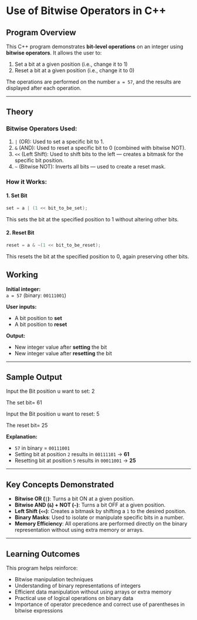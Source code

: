# Use of Bitwise Operators in C++

## Program Overview

This C++ program demonstrates **bit-level operations** on an integer using **bitwise operators**. It allows the user to:

1. Set a bit at a given position (i.e., change it to 1)
2. Reset a bit at a given position (i.e., change it to 0)

The operations are performed on the number `a = 57`, and the results are displayed after each operation.

---

## Theory

### Bitwise Operators Used:

1. `|` (OR): Used to set a specific bit to 1.  
2. `&` (AND): Used to reset a specific bit to 0 (combined with bitwise NOT).  
3. `<<` (Left Shift): Used to shift bits to the left — creates a bitmask for the specific bit position.  
4. `~` (Bitwise NOT): Inverts all bits — used to create a reset mask.

### How it Works:

#### 1. Set Bit
```cpp
set = a | (1 << bit_to_be_set);
 ```
This sets the bit at the specified position to 1 without altering other bits.

#### 2. Reset Bit
```cpp
reset = a & ~(1 << bit_to_be_reset);
```

This resets the bit at the specified position to 0, again preserving other bits.
## Working

**Initial integer:**  
`a = 57` (binary: `00111001`)

**User inputs:**

- A bit position to **set**
- A bit position to **reset**

**Output:**

- New integer value after **setting** the bit
- New integer value after **resetting** the bit

---

## Sample Output

Input the Bit position u want to set: 2

The set bit= 61

Input the Bit position u want to reset: 5

The reset bit= 25


**Explanation:**

- `57` in binary = `00111001`
- Setting bit at position `2` results in `00111101` → **61**
- Resetting bit at position `5` results in `00011001` → **25**

---

## Key Concepts Demonstrated

- **Bitwise OR (`|`)**: Turns a bit ON at a given position.
- **Bitwise AND (`&`) + NOT (`~`)**: Turns a bit OFF at a given position.
- **Left Shift (`<<`)**: Creates a bitmask by shifting a `1` to the desired position.
- **Binary Masks**: Used to isolate or manipulate specific bits in a number.
- **Memory Efficiency**: All operations are performed directly on the binary representation without using extra memory or arrays.

---

## Learning Outcomes

This program helps reinforce:

- Bitwise manipulation techniques
- Understanding of binary representations of integers
- Efficient data manipulation without using arrays or extra memory
- Practical use of logical operations on binary data
- Importance of operator precedence and correct use of parentheses in bitwise expressions


